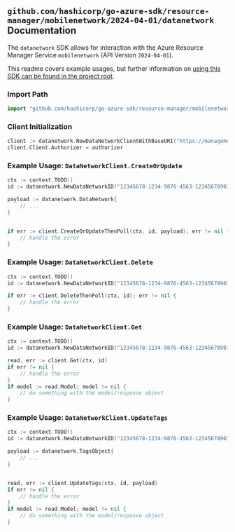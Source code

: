 
## `github.com/hashicorp/go-azure-sdk/resource-manager/mobilenetwork/2024-04-01/datanetwork` Documentation

The `datanetwork` SDK allows for interaction with the Azure Resource Manager Service `mobilenetwork` (API Version `2024-04-01`).

This readme covers example usages, but further information on [using this SDK can be found in the project root](https://github.com/hashicorp/go-azure-sdk/tree/main/docs).

### Import Path

```go
import "github.com/hashicorp/go-azure-sdk/resource-manager/mobilenetwork/2024-04-01/datanetwork"
```


### Client Initialization

```go
client := datanetwork.NewDataNetworkClientWithBaseURI("https://management.azure.com")
client.Client.Authorizer = authorizer
```


### Example Usage: `DataNetworkClient.CreateOrUpdate`

```go
ctx := context.TODO()
id := datanetwork.NewDataNetworkID("12345678-1234-9876-4563-123456789012", "example-resource-group", "mobileNetworkValue", "dataNetworkValue")

payload := datanetwork.DataNetwork{
	// ...
}


if err := client.CreateOrUpdateThenPoll(ctx, id, payload); err != nil {
	// handle the error
}
```


### Example Usage: `DataNetworkClient.Delete`

```go
ctx := context.TODO()
id := datanetwork.NewDataNetworkID("12345678-1234-9876-4563-123456789012", "example-resource-group", "mobileNetworkValue", "dataNetworkValue")

if err := client.DeleteThenPoll(ctx, id); err != nil {
	// handle the error
}
```


### Example Usage: `DataNetworkClient.Get`

```go
ctx := context.TODO()
id := datanetwork.NewDataNetworkID("12345678-1234-9876-4563-123456789012", "example-resource-group", "mobileNetworkValue", "dataNetworkValue")

read, err := client.Get(ctx, id)
if err != nil {
	// handle the error
}
if model := read.Model; model != nil {
	// do something with the model/response object
}
```


### Example Usage: `DataNetworkClient.UpdateTags`

```go
ctx := context.TODO()
id := datanetwork.NewDataNetworkID("12345678-1234-9876-4563-123456789012", "example-resource-group", "mobileNetworkValue", "dataNetworkValue")

payload := datanetwork.TagsObject{
	// ...
}


read, err := client.UpdateTags(ctx, id, payload)
if err != nil {
	// handle the error
}
if model := read.Model; model != nil {
	// do something with the model/response object
}
```
